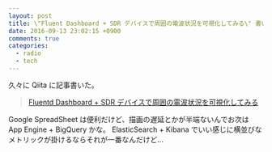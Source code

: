 ```yaml
---
layout: post
title: \"Fluent Dashboard + SDR デバイスで周囲の電波状況を可視化してみる\" 書いた
date: 2016-09-13 23:02:15 +0900
comments: true
categories:
  - radio
  - tech
---
```


久々に Qiita に記事書いた。

> [Fluentd Dashboard + SDR デバイスで周囲の電波状況を可視化してみる](http://qiita.com/n_kane/items/d9037c8744634053dbab)

Google SpreadSheet は便利だけど、描画の遅延とかが半端ないんでお次は App Engine + BigQuery かな。
ElasticSearch + Kibana でいい感じに横並びなメトリックが掛けるならそれが一番なんだけど...
